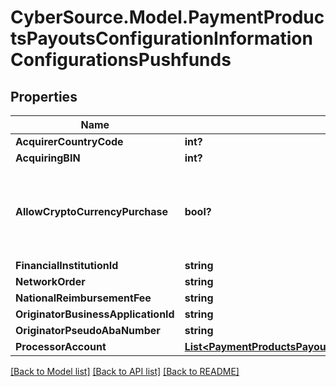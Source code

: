 # CyberSource.Model.PaymentProductsPayoutsConfigurationInformationConfigurationsPushfunds
## Properties

Name | Type | Description | Notes
------------ | ------------- | ------------- | -------------
**AcquirerCountryCode** | **int?** | TBD | 
**AcquiringBIN** | **int?** | TBD | 
**AllowCryptoCurrencyPurchase** | **bool?** | This configuration allows a transaction to be flagged for cryptocurrency funds transfer. | [optional] 
**FinancialInstitutionId** | **string** | TBD | [optional] 
**NetworkOrder** | **string** | TBD | [optional] 
**NationalReimbursementFee** | **string** | TBD | [optional] 
**OriginatorBusinessApplicationId** | **string** | TBD | 
**OriginatorPseudoAbaNumber** | **string** | TBD | [optional] 
**ProcessorAccount** | [**List&lt;PaymentProductsPayoutsConfigurationInformationConfigurationsProcessorAccount&gt;**](PaymentProductsPayoutsConfigurationInformationConfigurationsProcessorAccount.md) | TBD | 

[[Back to Model list]](../README.md#documentation-for-models) [[Back to API list]](../README.md#documentation-for-api-endpoints) [[Back to README]](../README.md)

